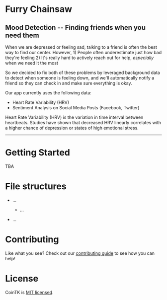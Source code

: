 # Furry Chainsaw
## Mood Detection -- Finding friends when you need them

When we are depressed or feeling sad, talking to a friend is often the best way to find our center. However,
	1) People often underestimate just how bad they're feeling
	2) It's really hard to actively reach out for help, *especially* when we need it the most

So we decided to fix both of these problems by leveraged background data to detect when someone is feeling down, and we'll automatically notify a friend so they can check in and make sure everything is okay.

Our app currently uses the following data:
* Heart Rate Variability (HRV)
* Sentiment Analysis on Social Media Posts (Facebook, Twitter)


Heart Rate Variability (HRV) is the variation in time interval between heartbeats. Studies have shown that decreased HRV linearly correlates with a higher chance of depression or states of high emotional stress.



---

# Getting Started

TBA



# File structures

* ...

  * ...

* ...



# Contributing

Like what you see? Check out our [contributing guide](https://github.com/CoinTK/BitBox-Server/blob/master/CONTRIBUTING.md) to see how you can help!

# License

CoinTK is [MIT licensed](http://mit-license.org/).
